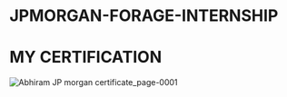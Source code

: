 # JPMORGAN-FORAGE-INTERNSHIP
 
# MY CERTIFICATION

![Abhiram JP morgan certificate_page-0001](https://github.com/abhiramvarma018/JPMORGAN-FORAGE-INTERNSHIP/assets/143326389/2186b9d6-4127-452b-8946-b6f4139cea04)
